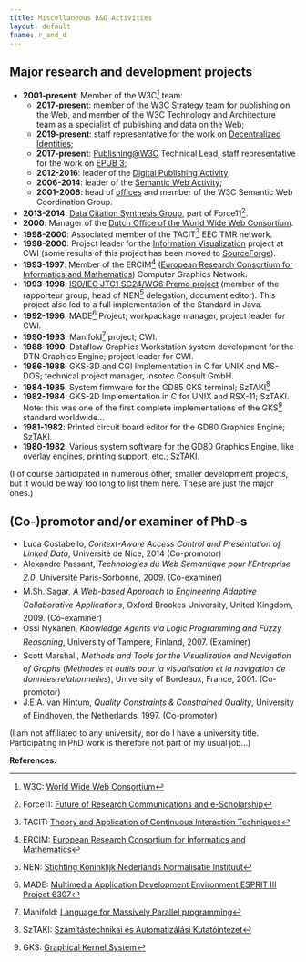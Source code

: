 ```yaml
---
title: Miscellaneous R&D Activities
layout: default
fname: r_and_d
---
```



## Major research and development projects

* **2001-present**: Member of the W3C[^1] team:
    * **2017-present**: member of the W3C Strategy team for publishing on the Web, and member of the W3C Technology and Architecture team as a specialist of publishing and data on the Web;
    * **2019-present**: staff representative for the work on [Decentralized Identities](https://www.w3.org/2019/did-wg/); 
    * **2017-present**: [Publishing@W3C](http://www.w3.org/publishing/) Technical Lead, staff representative for the work on [EPUB 3](https://www.w3.org//publishing/groups/epub-wg/);
    * **2012-2016**: leader of the [Digital Publishing Activity](http://www.w3.org/dpub/);
    * **2006-2014**: leader of the [Semantic Web Activity](http://www.w3.org/2001/sw/);
    * **2001-2006**: head of [offices](http://www.w3.org/Consortium/Offices/) and member of the W3C Semantic Web Coordination Group.
* **2013-2014**: [Data Citation Synthesis Group](http://www.force11.org/node/4785), part of Force11[^2].
* **2000**: Manager of the [Dutch Office of the World Wide Web Consortium](http://www.w3c.nl/).
* **1998-2000**: Associated member of the TACIT[^3]  EEC TMR network.
* **1998-2000**: Project leader for the [Information Visualization](http://www.cwi.nl/projects/InfoVisu/) project at CWI (some results of this project has been moved to [SourceForge](http://gvf.sourceforge.net/)).
* **1993-1997**: Member of the ERCIM[^4] ([European Research Consortium for Informatics and Mathematics](http://www-ercim.inria.fr/)) Computer Graphics Network.
* **1993-1998**: [ISO/IEC JTC1 SC24/WG6 Premo project](http://www.bsi.org.uk/sc24/) (member of the rapporteur group, head of NEN[^5] delegation, document editor). This project also led to a full implementation of the Standard in Java.
* **1992-1996**: MADE[^6] Project; workpackage manager, project leader for CWI.
* **1990-1993**: Manifold[^7] project; CWI.
* **1988-1990**: Dataflow Graphics Workstation system development for the DTN Graphics Engine; project leader for CWI.
* **1986-1988**: GKS-3D and CGI Implementation in C for UNIX and MS-DOS; technical project manager, Insotec Consult GmbH.
* **1984-1985**: System firmware for the GD85 GKS terminal; SzTAKI[^8]
* **1982-1984**: GKS-2D Implementation in C for UNIX and RSX-11; SzTAKI. Note: this was one of the first complete implementations of the GKS[^9] standard worldwide…
* **1981-1982**: Printed circuit board editor for the GD80 Graphics Engine; SzTAKI.
* **1980-1982**: Various system software for the GD80 Graphics Engine, like overlay engines, printing support, etc.; SzTAKI.

(I of course participated in numerous other, smaller development projects, but it would be way too long to list them here. These are just the major ones.)

## (Co-)promotor and/or examiner of PhD-s

* Luca Costabello, *Context-Aware Access Control and Presentation of Linked Data*, Université de Nice, 2014 (Co-promotor)
* Alexandre Passant, *Technologies du Web Sémantique pour l’Entreprise 2.0*, Université Paris-Sorbonne, 2009. (Co-examiner)
* M.Sh. Sagar, *A Web-based Approach to Engineering Adaptive Collaborative Applications*, Oxford Brookes University, United Kingdom, 2009. (Co-examiner)
* Ossi Nykänen, *Knowledge Agents via Logic Programming and Fuzzy Reasoning*, University of Tampere, Finland, 2007. (Examiner)
* Scott Marshall, *Methods and Tools for the Visualization and Navigation of Graphs* (*Méthodes et outils pour la visualisation et la navigation de données relationnelles*), University of Bordeaux, France, 2001. (Co-promotor)
* J.E.A. van Hintum, *Quality Constraints & Constrained Quality*, University of Eindhoven, the Netherlands, 1997. (Co-promotor)

(I am not affiliated to any university, nor do I have a university title. Participating in PhD work is therefore not part of my usual job…)

**References:**

[^1]: W3C: [World Wide Web Consortium](https://www.w3.org/)
[^2]: Force11: [Future of Research Communications and e-Scholarship](https://www.force11.org)
[^3]: TACIT: [Theory and Application of Continuous Interaction Techniques](http://kazan.cnuce.cnr.it/TACIT/TACIThome.html)
[^4]: ERCIM: [European Research Consortium for Informatics and Mathematics](https://www.ercim.eu)
[^5]: NEN: [Stichting Koninklijk Nederlands Normalisatie Instituut](https://www.nen.nl/en/)
[^6]: MADE: [Multimedia Application Development Environment ESPRIT III Project 6307](http://www.cwi.nl/cwi/projects/made.html)
[^7]: Manifold: [Language for Massively Parallel programming](http://www.cwi.nl/cwi/projects/manifold.html)
[^8]: SzTAKI: [Számítástechnikai és Automatizálási Kutatóintézet](https://www.sztaki.hu/en)
[^9]: GKS: [Graphical Kernel System](https://en.wikipedia.org/wiki/Graphical_Kernel_System)

